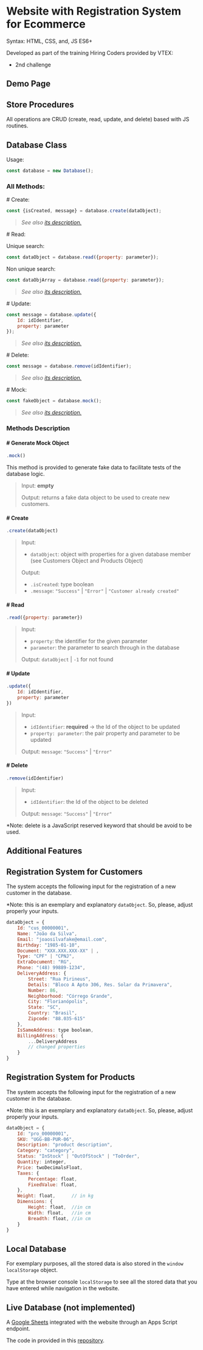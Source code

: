 # Website with Registration System for Ecommerce

Syntax: HTML, CSS, and, JS ES6+

Developed as part of the training Hiring Coders provided by VTEX:

- 2nd challenge

## Demo Page

## Store Procedures

All operations are CRUD (create, read, update, and delete) based with JS routines.

## Database Class

Usage:

```javascript
const database = new Database();
```

### All Methods:

\# Create:

```javascript
const {isCreated, message} = database.create(dataObject);
```

> *See also [its description.](#-create)*

\# Read:

Unique search:

```javascript
const dataObject = database.read({property: parameter});
```

Non unique search:

```javascript
const dataObjArray = database.read({property: parameter});
```

> *See also [its description.](#-read)*

\# Update:

```javascript
const message = database.update({
	Id: idIdentifier,
	property: parameter
});
```

> *See also [its description.](#-update)*

\# Delete:

```javascript
const message = database.remove(idIdentifier);
```

> *See also [its description.](#-delete)*

\# Mock:

```javascript
const fakeObject = database.mock();
```

> *See also [its description.](#-create-mock-object)*
### Methods Description

#### \# Generate Mock Object

```javascript
.mock()
```

This method is provided to generate fake data to facilitate tests of the database logic.

> Input: **empty**
>
> Output: returns a fake data object to be used to create new customers.

#### \# Create

```javascript
.create(dataObject)
```

> Input: 
> - ```dataObject```: object with properties for a given database member
> (see Customers Object and Products Object)
>
> Output: 
> - ```.isCreated```: type boolean
> - ```.message```: ```"Success"``` | ```"Error"``` | ```"Customer already created"``` 

#### \# Read

```javascript
.read({property: parameter})
```

> Input: 
> - ```property```: the identifier for the given parameter
> - ```parameter```: the parameter to search through in the database
>
> Output: ```dataObject``` |  ```-1``` for not found 

#### \# Update

```javascript
.update({
	Id: idIdentifier,
	property: parameter
})
```

> Input: 
> - ```idIdentifier```: **required** -> the Id of the object to be updated 
> - ```property: parameter```: the pair property and parameter to be updated
>
> Output: ```message```: ```"Success"``` | ```"Error"```

#### \# Delete

```javascript
.remove(idIdentifier)
```

> Input: 
> - ```idIdentifier```: the Id of the object to be deleted 
>
> Output: ```message```: ```"Success"``` | ```"Error"```

*Note: delete is a JavaScript reserved keyword that should be avoid to be used.

## Additional Features



## Registration System for Customers

The system accepts the following input for the registration of a new customer in the database.

*Note: this is an exemplary and explanatory ```dataObject```. So, please, adjust properly your inputs.

```javascript
dataObject = {
	Id: "cus_00000001",
	Name: "João da Silva",
	Email: "joaosilvafake@email.com",
	Birthday: "1985-01-10",
	Document: "XXX.XXX.XXX-XX" | , 
	Type: "CPF" | "CPNJ",
	ExtraDocument: "RG",
	Phone: "(48) 99889-1234",
	DeliveryAddress: {
		Street: "Rua Pirineus",
		Details: "Bloco A Apto 306, Res. Solar da Primavera",
		Number: 86,
		Neighborhood: "Córrego Grande",
		City: "Florianópolis",
		State: "SC",
		Country: "Brasil",
		Zipcode: "88.035-615"
	},
	IsSameAddress: type boolean,
	BillingAddress: {
        ...DeliveryAddress
        // changed properties
    }
}
```

## Registration System for Products

The system accepts the following input for the registration of a new customer in the database.

*Note: this is an exemplary and explanatory ```dataObject```. So, please, adjust properly your inputs.

```javascript
dataObject = {
	Id: "pro_00000001",
	SKU: "UGG-BB-PUR-06",
	Description: "product description",
	Category: "category",
	Status: "InStock" | "OutOfStock" | "ToOrder",
	Quantity: integer,
	Price: twoDecimalsFloat,
	Taxes: {
        Percentage: float,
        FixedValue: float,
    },
	Weight: float,		// in kg
	Dimensions: {
		Height: float,  //in cm
		Width: float,  	//in cm
		Breadth: float, //in cm
	}
}
```

## Local Database

For exemplary purposes, all the stored data is also stored in the ```window``` ```localStorage``` object.

Type at the browser console ```localStorage``` to see all the stored data that you have entered while navigation in the website.

## Live Database (not implemented)

A [Google Sheets](mylink.com) integrated with the website through an Apps Script endpoint.

The code in provided in this [repository](mylink.com).